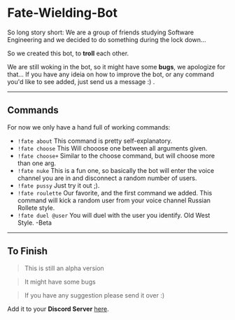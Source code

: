 # Fate-Wielding-Bot

<p> So long story short: We are a group of friends studying Software Engineering and we decided to do something during the lock down... </p>
<p> So we created this bot, to <strong>troll</strong>  each other.</p>

We are still woking in the bot, so it might have some **bugs**, we apologize for that...
If you have any ideia on how to improve the bot, or any command you'd like to see added, just send us a message :) .

---

## Commands
<p> For now we only have a hand full of working commands:</p>

- `!fate about` This command is pretty self-explanatory.
- `!fate choose` This Will chooose one between all arguments given.
- `!fate choose+` Similar to the choose command, but will choose more than one arg.
- `!fate nuke` This is a fun one, so basically the bot will enter the voice channel you are in and disconnect a random number of users.
- `!fate pussy` Just try it out ;). 
- `!fate roulette` Our favorite, and the first command we added. This command will kick a random user from your voice channel Russian Rollete style.
- `!fate duel @user` You will duel with the user you identify. Old West Style. -Beta
---
## To Finish
> This is still an alpha version

>It might have some bugs

> If you have any suggestion please send it over :)

Add it to your **Discord Server** [here](https://discord.com/api/oauth2/authorize?client_id=801580589903904799&permissions=8&scope=bot).
